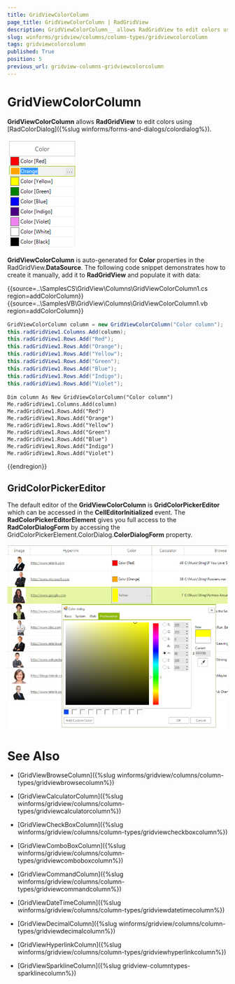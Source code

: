 ```yaml
---
title: GridViewColorColumn
page_title: GridViewColorColumn | RadGridView
description: GridViewColorColumn__ allows RadGridView to edit colors using RadColorDialog.
slug: winforms/gridview/columns/column-types/gridviewcolorcolumn
tags: gridviewcolorcolumn
published: True
position: 5
previous_url: gridview-columns-gridviewcolorcolumn
---
```


# GridViewColorColumn

__GridViewColorColumn__ allows **RadGridView** to edit colors using [RadColorDialog]({%slug winforms/forms-and-dialogs/colordialog%}). 

![gridview-columns-gridviewcolorcolumn 001](images/gridview-columns-gridviewcolorcolumn001.png)

__GridViewColorColumn__ is auto-generated for __Color__ properties in the RadGridView.**DataSource**. The following code snippet demonstrates how to create it manually, add it to **RadGridView** and populate it with data:

{{source=..\SamplesCS\GridView\Columns\GridViewColorColumn1.cs region=addColorColumn}} 
{{source=..\SamplesVB\GridView\Columns\GridViewColorColumn1.vb region=addColorColumn}} 

````C#
GridViewColorColumn column = new GridViewColorColumn("Color column");
this.radGridView1.Columns.Add(column);
this.radGridView1.Rows.Add("Red");
this.radGridView1.Rows.Add("Orange");
this.radGridView1.Rows.Add("Yellow");
this.radGridView1.Rows.Add("Green");
this.radGridView1.Rows.Add("Blue");
this.radGridView1.Rows.Add("Indigo");
this.radGridView1.Rows.Add("Violet");

````
````VB.NET
Dim column As New GridViewColorColumn("Color column")
Me.radGridView1.Columns.Add(column)
Me.radGridView1.Rows.Add("Red")
Me.radGridView1.Rows.Add("Orange")
Me.radGridView1.Rows.Add("Yellow")
Me.radGridView1.Rows.Add("Green")
Me.radGridView1.Rows.Add("Blue")
Me.radGridView1.Rows.Add("Indigo")
Me.radGridView1.Rows.Add("Violet")

````

{{endregion}} 

## GridColorPickerEditor

The default editor of the **GridViewColorColumn** is __GridColorPickerEditor__ which can be accessed in the **CellEditorInitialized** event. The **RadColorPickerEditorElement** gives you full access to the **RadColorDialogForm** by accessing the GridColorPickerElement.ColorDialog.**ColorDialogForm** property.

![gridview-columns-gridviewcolorcolumn 002](images/gridview-columns-gridviewcolorcolumn002.png)

# See Also
* [GridViewBrowseColumn]({%slug winforms/gridview/columns/column-types/gridviewbrowsecolumn%})

* [GridViewCalculatorColumn]({%slug winforms/gridview/columns/column-types/gridviewcalculatorcolumn%})

* [GridViewCheckBoxColumn]({%slug winforms/gridview/columns/column-types/gridviewcheckboxcolumn%})

* [GridViewComboBoxColumn]({%slug winforms/gridview/columns/column-types/gridviewcomboboxcolumn%})

* [GridViewCommandColumn]({%slug winforms/gridview/columns/column-types/gridviewcommandcolumn%})

* [GridViewDateTimeColumn]({%slug winforms/gridview/columns/column-types/gridviewdatetimecolumn%})

* [GridViewDecimalColumn]({%slug winforms/gridview/columns/column-types/gridviewdecimalcolumn%})

* [GridViewHyperlinkColumn]({%slug winforms/gridview/columns/column-types/gridviewhyperlinkcolumn%})

* [GridViewSparklineColumn]({%slug gridview-columntypes-sparklinecolumn%})

